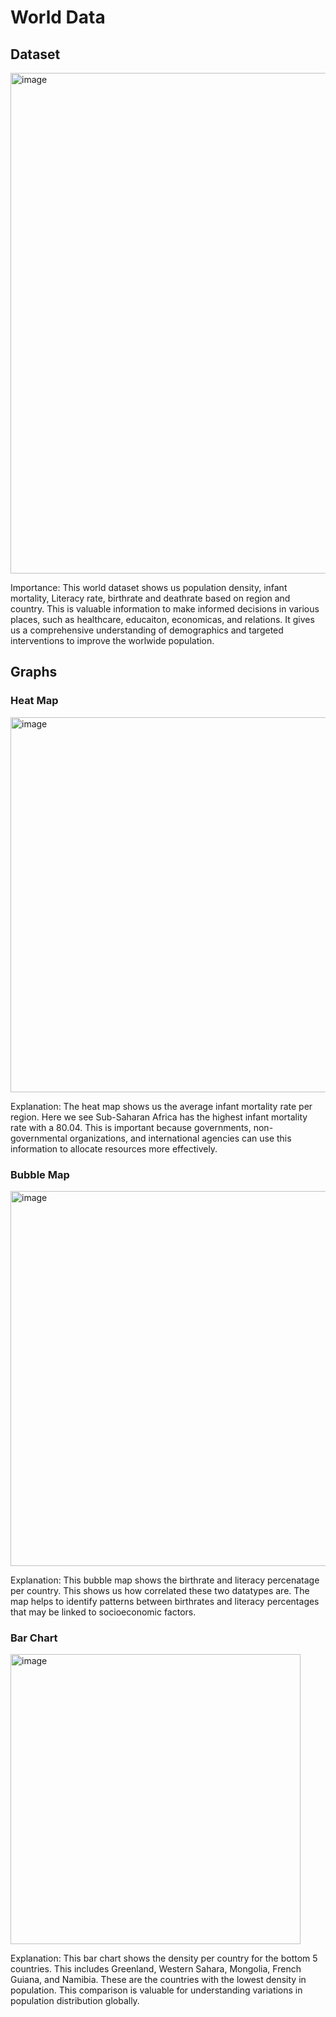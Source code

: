 # World Data
## Dataset
<img width="801" alt="image" src="https://github.com/LuseroNajera/SAP-Projects/assets/155403528/1d40aa3e-b387-4ba7-bd1c-e4245f7b274d">

Importance: This world dataset shows us population density, infant mortality, Literacy rate, birthrate and deathrate based on region and country. This is valuable information to make informed decisions in various places, such as healthcare, educaiton, economicas, and relations. It gives us a comprehensive understanding of demographics and targeted interventions to improve the worlwide population. 

## Graphs
### Heat Map

<img width="600" alt="image" src="https://github.com/LuseroNajera/SAP-Projects/assets/155403528/79012296-9d96-4064-becb-ba385bf314d4">

Explanation: The heat map shows us the average infant mortality rate per region. Here we see Sub-Saharan Africa has the highest infant mortality rate with a 80.04. This is important because governments, non-governmental organizations, and international agencies can use this information to allocate resources more effectively. 

### Bubble Map

<img width="600" alt="image" src="https://github.com/LuseroNajera/SAP-Projects/assets/155403528/2932bc6c-c094-45a6-acab-f495153aea12">

Explanation: This bubble map shows the birthrate and literacy percenatage per country. This shows us how correlated these two datatypes are. The map helps to identify patterns between birthrates and literacy percentages that may be linked to socioeconomic factors. 

### Bar Chart 
<img width="464" alt="image" src="https://github.com/LuseroNajera/SAP-Projects/assets/155403528/94d8a09a-4f26-48ce-9d92-a4b290538bb3">

Explanation: This bar chart shows the density per country for the bottom 5 countries. This includes Greenland, Western Sahara, Mongolia, French Guiana, and Namibia. These are the countries with the lowest density in population. This comparison is valuable for understanding variations in population distribution globally.
